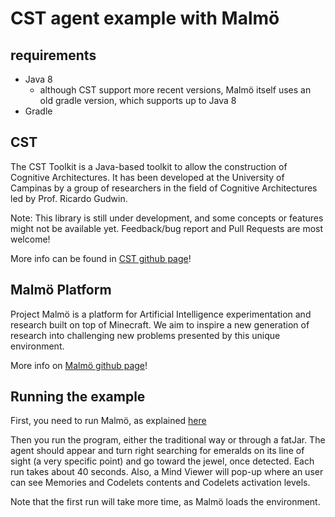 # CST agent example with Malmö


## requirements
 - Java 8
   - although CST support more recent versions, Malmö itself uses an old gradle version, which supports up to Java 8
 - Gradle

## CST
The CST Toolkit is a Java-based toolkit to allow the construction of Cognitive Architectures. It has been developed at the University of Campinas by a group of researchers in the field of Cognitive Architectures led by Prof. Ricardo Gudwin.

Note: This library is still under development, and some concepts or features might not be available yet. Feedback/bug report and Pull Requests are most welcome!

More info can be found in [CST github page](https://github.com/cst-group/cst)!

## Malmö Platform

Project Malmö is a platform for Artificial Intelligence experimentation and research built on top of Minecraft. We aim to inspire a new generation of research into challenging new problems presented by this unique environment.

More info on [Malmö github page](https://github.com/microsoft/malmo)!

## Running the example

First, you need to run Malmö, as explained [here](https://github.com/Microsoft/malmo/blob/master/Malmo/samples/Python_examples/Tutorial.pdf)

Then you run the program, either the traditional way or through a fatJar. The agent should appear and turn right searching for emeralds on its line of sight (a very specific point) and go toward the jewel, once detected.
Each run takes about 40 seconds. Also, a Mind Viewer will pop-up where an user can see Memories and Codelets contents and Codelets activation levels.

Note that the first run will take more time, as Malmö loads the environment.


